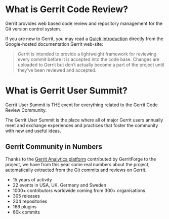 # What is Gerrit Code Review?

Gerrit provides web based code review and repository management
for the Git version control system.

If you are new to Gerrit, you may read a [Quick Introduction](https://gerrit-review.googlesource.com/Documentation/intro-quick.html)
directly from the Google-hosted documentation Gerrit web-site:

> Gerrit is intended to provide a lightweight framework for reviewing
> every commit before it is accepted into the code base. Changes are
> uploaded to Gerrit but don’t actually become a part of the project
> until they’ve been reviewed and accepted.

# What is Gerrit User Summit?

Gerrit User Summit is THE event for everything related
to the Gerrit Code Review Community.

The Gerrit User Summit is the place where all of major Gerrit users
annually meet and exchange experiences and practices that foster the
community with new and useful ideas.

## Gerrit Community in Numbers

Thanks to the [Gerrit Analytics platform](https://analytics.gerrithub.io)
contributed by GerritForge to the project, we have from this year some real numbers about the
project, automatically extracted from the Git commits and reviews on Gerrit.

* 15 years of activity
* 22 events in USA, UK, Germany and Sweden
* 1000+ contributors worldwide coming from 300+ organisations
* 305 releases
* 204 repositories
* 166 plugins
* 60k commits
